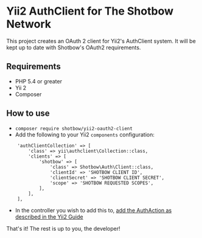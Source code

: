 # Yii2 AuthClient for The Shotbow Network

This project creates an OAuth 2 client for Yii2's AuthClient system.  It will be kept up to date with Shotbow's OAuth2
requirements.

## Requirements

* PHP 5.4 or greater
* Yii 2
* Composer

## How to use

* `composer require shotbow/yii2-oauth2-client`
* Add the following to your Yii2 `components` configuration:
```
    'authClientCollection' => [
        'class' => yii\authclient\Collection::class,
        'clients' => [
            'shotbow' => [
                'class' => Shotbow\Auth\Client::class,
                'clientId' => 'SHOTBOW CLIENT ID',
                'clientSecret' => 'SHOTBOW CLIENT SECRET',
                'scope' => 'SHOTBOW REQUESTED SCOPES',
            ],
        ],
    ],
```
* In the controller you wish to add this to, [add the AuthAction as described in the Yii2 Guide](http://www.yiiframework.com/doc-2.0/yii-authclient-authaction.html)

That's it!  The rest is up to you, the developer!
